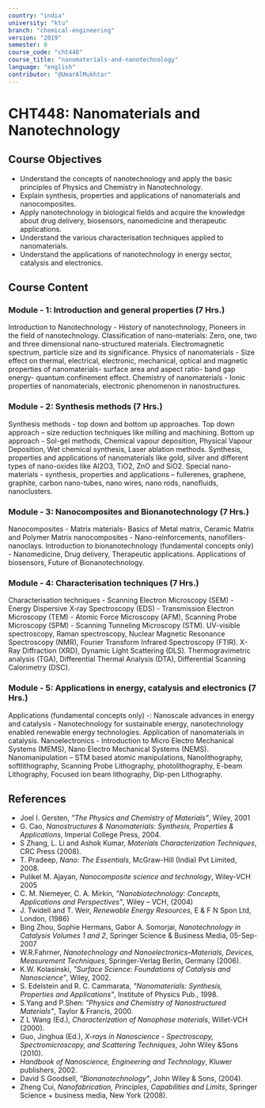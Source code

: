 ```yaml
---
country: "india"
university: "ktu"
branch: "chemical-engineering"
version: "2019"
semester: 8
course_code: "cht448"
course_title: "nanomaterials-and-nanotechnology"
language: "english"
contributor: "@UmarAlMukhtar"
---
```


# CHT448: Nanomaterials and Nanotechnology

## Course Objectives

- Understand the concepts of nanotechnology and apply the basic principles of Physics and Chemistry in Nanotechnology.
- Explain synthesis, properties and applications of nanomaterials and nanocomposites.
- Apply nanotechnology in biological fields and acquire the knowledge about drug delivery, biosensors, nanomedicine and therapeutic applications.
- Understand the various characterisation techniques applied to nanomaterials.
- Understand the applications of nanotechnology in energy sector, catalysis and electronics.

## Course Content

### Module - 1: Introduction and general properties (7 Hrs.)

Introduction to Nanotechnology - History of nanotechnology, Pioneers in the field of nanotechnology. Classification of nano-materials: Zero, one, two and three dimensional nano-structured materials. Electromagnetic spectrum, particle size and its significance. Physics of nanomaterials - Size effect on thermal, electrical, electronic, mechanical, optical and magnetic properties of nanomaterials- surface area and aspect ratio- band gap energy- quantum confinement effect. Chemistry of nanomaterials - Ionic properties of nanomaterials, electronic phenomenon in nanostructures.

### Module - 2: Synthesis methods (7 Hrs.)

Synthesis methods - top down and bottom up approaches. Top down approach – size reduction techniques like milling and machining. Bottom up approach - Sol-gel methods, Chemical vapour deposition, Physical Vapour Deposition, Wet chemical synthesis, Laser ablation methods. Synthesis, properties and applications of nanomaterials like gold, silver and different types of nano-oxides like Al2O3, TiO2, ZnO and SiO2. Special nano-materials - synthesis, properties and applications – fullerenes, graphene, graphite, carbon nano-tubes, nano wires, nano rods, nanofluids, nanoclusters.

### Module - 3: Nanocomposites and Bionanotechnology (7 Hrs.)

Nanocomposites - Matrix materials- Basics of Metal matrix, Ceramic Matrix and Polymer Matrix nanocomposites - Nano-reinforcements, nanofillers-nanoclays. Introduction to bionanotechnology (fundamental concepts only) - Nanomedicine, Drug delivery, Therapeutic applications. Applications of biosensors, Future of Bionanotechnology.

### Module - 4: Characterisation techniques (7 Hrs.)

Characterisation techniques - Scanning Electron Microscopy (SEM) - Energy Dispersive X‐ray Spectroscopy (EDS) - Transmission Electron Microscopy (TEM) - Atomic Force Microscopy (AFM), Scanning Probe Microscopy (SPM) - Scanning Tunneling Microscopy (STM). UV-visible spectroscopy, Raman spectroscopy, Nuclear Magnetic Resonance Spectroscopy (NMR), Fourier Transform Infrared Spectroscopy (FTIR). X-Ray Diffraction (XRD), Dynamic Light Scattering (DLS). Thermogravimetric analysis (TGA), Differential Thermal Analysis (DTA), Differential Scanning Calorimetry (DSC).

### Module - 5: Applications in energy, catalysis and electronics (7 Hrs.)

Applications (fundamental concepts only) -: Nanoscale advances in energy and catalysis - Nanotechnology for sustainable energy, nanotechnology enabled renewable energy technologies. Application of nanomaterials in catalysis. Nanoelectronics - Introduction to Micro Electro Mechanical Systems (MEMS), Nano Electro Mechanical Systems (NEMS). Nanomanipulation – STM based atomic manipulations, Nanolithography, softlithography, Scanning Probe Lithography, photolithography, E-beam Lithography, Focused ion beam lithography, Dip-pen Lithography.

## References

- Joel I. Gersten, _"The Physics and Chemistry of Materials"_, Wiley, 2001
- G. Cao, _Nanostructures & Nanomaterials: Synthesis, Properties & Applications_, Imperial College Press, 2004.
- S Zhang, L. Li and Ashok Kumar, _Materials Characterization Techniques_, CRC Press (2008).
- T. Pradeep, _Nano: The Essentials_, McGraw-Hill (India) Pvt Limited, 2008.
- Pulikel M. Ajayan, _Nanocomposite science and technology_, Wiley-VCH 2005
- C. M. Niemeyer, C. A. Mirkin, _"Nanobiotechnology: Concepts, Applications and Perspectives"_, Wiley – VCH, (2004)
- J. Twidell and T. Weir, _Renewable Energy Resources_, E & F N Spon Ltd, London, (1986)
- Bing Zhou, Sophie Hermans, Gabor A. Somorjai, _Nanotechnology in Catalysis Volumes 1 and 2_, Springer Science & Business Media, 05-Sep-2007
- W.R.Fahrner, _Nanotechnology and Nanoelectronics–Materials, Devices, Measurement Techniques_, Springer-Verlag Berlin, Germany (2006).
- K.W. Kolasinski, _"Surface Science: Foundations of Catalysis and Nanoscience"_, Wiley, 2002.
- S. Edelstein and R. C. Cammarata, _"Nanomaterials: Synthesis, Properties and Applications"_, Institute of Physics Pub., 1998.
- S.Yang and P.Shen: _"Physics and Chemistry of Nanostructured Materials"_, Taylor & Francis, 2000.
- Z L Wang (Ed.), _Characterization of Nanophase materials_, Willet-VCH (2000).
- Guo, Jinghua (Ed.), _X-rays in Nanoscience - Spectroscopy, Spectromicroscopy, and Scattering Techniques_, John Wiley &Sons (2010).
- _Handbook of Nanoscience, Engineering and Technology_, Kluwer publishers, 2002.
- David S Goodsell, _"Bionanotechnology"_, John Wiley & Sons, (2004).
- Zheng Cui, _Nanofabrication, Principles, Capabilities and Limits_, Springer Science + business media, New York (2008).
